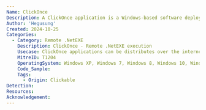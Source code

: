 ```yaml
---
Name: ClickOnce
Description: A ClickOnce application is a Windows-based software deployment technology that enables easy installation, automatic updates, and secure execution from a centralized server, without requiring administrative privileges.
Author: 'Hegusung'
Created: 2024-10-25
Categories:
  - Category: Remote .NetEXE
    Description: ClickOnce - Remote .NetEXE execution
    Usecase: ClickOnce applications can be distributes over the internet
    MitreID: T1204
    OperatingSystem: Windows XP, Windows 7, Windows 8, Windows 10, Windows 11
    Code_Sample:
    Tags:
      - Origin: Clickable
Detection:
Resources:
Acknowledgement:
---
```

